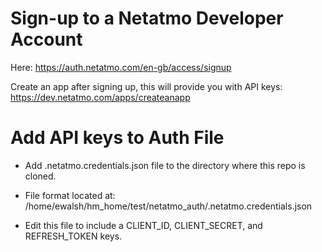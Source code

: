 # Sign-up to a Netatmo Developer Account

Here: https://auth.netatmo.com/en-gb/access/signup

Create an app after signing up, this will provide you with API keys: https://dev.netatmo.com/apps/createanapp

# Add API keys to Auth File

  - Add .netatmo.credentials.json file to the directory where this repo is cloned.

  - File format located at: /home/ewalsh/hm_home/test/netatmo_auth/.netatmo.credentials.json

  - Edit this file to include a CLIENT_ID, CLIENT_SECRET, and REFRESH_TOKEN keys.
